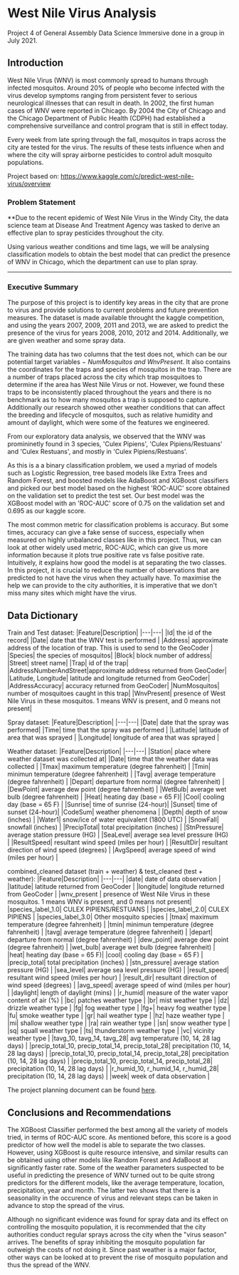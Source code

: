 # West Nile Virus Analysis

Project 4 of General Assembly Data Science Immersive done in a group in July 2021.

## Introduction

West Nile Virus (WNV) is most commonly spread to humans through infected mosquitos. Around 20% of people who become infected with the virus develop symptoms ranging from persistent fever to serious neurological illnesses that can result in death. In 2002, the first human cases of WNV were reported in Chicago. By 2004 the City of Chicago and the Chicago Department of Public Health (CDPH) had established a comprehensive surveillance and control program that is still in effect today.

Every week from late spring through the fall, mosquitos in traps across the city are tested for the virus. The results of these tests influence when and where the city will spray airborne pesticides to control adult mosquito populations.

Project based on: https://www.kaggle.com/c/predict-west-nile-virus/overview


### Problem Statement

**Due to the recent epidemic of West Nile Virus in the Windy City, the data science team at Disease And Treatment Agency was tasked to derive an effective plan to spray pesticides throughout the city.

Using various weather conditions and time lags, we will be analysing classification models to obtain the best model that can predict the presence of WNV in Chicago, which the department can use to plan spray.

---

### Executive Summary

The purpose of this project is to identify key areas in the city that are prone to virus and provide solutions to current problems and future prevention measures. The dataset is made available throught the kaggle competition, and using the years 2007, 2009, 2011 and 2013, we are asked to predict the presence of the virus for years 2008, 2010, 2012 and 2014. Additionally, we are given weather and some spray data.

The training data has two columns that the test does not, which can be our potential target variables $-$ _NumMosquitos and WnvPresent_. It also contains the coordinates for the traps and species of mosquitos in the trap. There are a number of traps placed across the city which trap mosquitoes to determine if the area has West Nile Virus or not. However, we found these traps to be inconsistently placed throughout the years and there is no benchmark as to how many mosquitos a trap is supposed to capture. Additionally our research showed other weather conditions that can affect the breeding and lifecycle of mosquitos, such as relative humidity and amount of daylight, which were some of the features we engineered.

From our exploratory data analysis, we observed that the WNV was promininetly found in 3 species, 'Culex Pipiens', 'Culex Pipiens/Restuans' and 'Culex Restuans', and mostly in 'Culex Pipiens/Restuans'.

As this is a a binary classification problem, we used a myriad of models such as Logistic Regression, tree based models like Extra Trees and Random Forest, and boosted models like AdaBoost and XGBoost classifiers and picked our best model based on the highest 'ROC-AUC' score obtained on the validation set to predict the test set. Our best model was the XGBoost model with an 'ROC-AUC' score of 0.75 on the validation set and 0.695 as our kaggle score.

The most common metric for classification problems is accuracy. But some times, accuracy can give a fake sense of success, especially when measured on highly unbalanced classes like in this project. Thus, we can look at other widely used metric, ROC-AUC, which can give us more information because it plots true positive rate vs false positive rate. Intuitively, it explains how good the model is at separating the two classes. In this project, it is crucial to reduce the number of observations that are predicted to not have the virus when they actually have. To maximise the help we can provide to the city authorities, it is imperative that we don't miss many sites which might have the virus.

## Data Dictionary

Train and Test dataset:
|Feature|Description|
|---|---|
|Id| the id of the record|
|Date| date that the WNV test is performed |
|Address| approximate address of the location of trap. This is used to send to the GeoCoder |
|Species| the species of mosquitos|
|Block| block number of address|
|Street| street name|
|Trap| id of the trap|
|AddressNumberAndStreet|approximate address returned from GeoCoder|
|Latitude, Longitude| latitude and longitude returned from GeoCoder|
|AddressAccuracy| accuracy returned from GeoCoder|
|NumMosquitos| number of mosquitoes caught in this trap|
|WnvPresent| presence of West Nile Virus in these mosquitos. 1 means WNV is present, and 0 means not present|

Spray dataset:
|Feature|Description|
|---|---|
|Date| date that the spray was performed|
|Time| time that the spray was performed |
|Latitude| latitude of area that was sprayed |
|Longitude| longitude of area that was sprayed |

Weather dataset:
|Feature|Description|
|---|---|
|Station| place where weather dataset was collected at|
|Date| time that the weather data was collected |
|Tmax| maximum temperature (degree fahrenheit) |
|Tmin| minimun temperature (degree fahrenheit) |
|Tavg| average temperature (degree fahrenheit) |
|Depart| departure from normal (degree fahrenheit) |
|DewPoint| average dew point (degree fahrenheit) |
|WetBulb| average wet bulb (degree fahrenheit) |
|Heat| heating day (base = 65 F)|
|Cool| cooling day (base = 65 F) |
|Sunrise| time of sunrise (24-hour)|
|Sunset| time of sunset (24-hour)|
|CodeSum| weather phenomena |
|Depth| depth of snow (inches) |
|Water1| snow/ice of water equivalent (1800 UTC) |
|SnowFall| snowfall (inches) |
|PrecipTotal| total precipitation (inches) |
|StnPressure| average station pressure (HG) |
|SeaLevel| average sea level pressure (HG) |
|ResultSpeed| resultant wind speed (miles per hour) |
|ResultDir| resultant direction of wind speed (degrees) |
|AvgSpeed| average speed of wind (miles per hour) |


combined_cleaned dataset (train + weather) & test_cleaned (test + weather):
|Feature|Description|
|---|---|
|date| date of data observation |
|latitude| latitude returned from GeoCoder |
|longitude| longitude returned from GeoCoder |
|wnv_present | presence of West Nile Virus in these mosquitos. 1 means WNV is present, and 0 means not present|
|species_label_1.0| CULEX PIPIENS/RESTUANS |
|species_label_2.0| CULEX PIPIENS |
|species_label_3.0| Other mosquito species |
|tmax| maximum temperature (degree fahrenheit) |
|tmin| minimun temperature (degree fahrenheit) |
|tavg| average temperature (degree fahrenheit) |
|depart| departure from normal (degree fahrenheit) |
|dew_point| average dew point (degree fahrenheit) |
|wet_bulb| average wet bulb (degree fahrenheit) |
|heat| heating day (base = 65 F)|
|cool| cooling day (base = 65 F) |
|precip_total| total precipitation (inches) |
|stn_pressure| average station pressure (HG) |
|sea_level| average sea level pressure (HG) |
|result_speed| resultant wind speed (miles per hour) |
|result_dir| resultant direction of wind speed (degrees) |
|avg_speed| average speed of wind (miles per hour) |
|daylight| length of daylight (mins) |
|r_humid| measure of the water vapor content of air (%) |
|bc| patches weather type |
|br| mist weather type |
|dz| drizzle weather type |
|fg| fog weather type |
|fg+| heavy fog weather type |
|fu| smoke weather type |
|gr| hail weather type |
|hz| haze weather type |
|mi| shallow weather type |
|ra| rain weather type |
|sn| snow weather type |
|sq| squall weather type |
|ts| thunderstorm weather type |
|vc| vicinity weather type |
|tavg_10, tavg_14, tavg_28| avg temperature (10, 14, 28 lag days) |
|precip_total_10, precip_total_14, precip_total_28| precipitation (10, 14, 28 lag days) |
|precip_total_10, precip_total_14, precip_total_28| precipitation (10, 14, 28 lag days) |
|precip_total_10, precip_total_14, precip_total_28| precipitation (10, 14, 28 lag days) |
|r_humid_10, r_humid_14, r_humid_28| precipitation (10, 14, 28 lag days) |
|week| week of data observation |


The project planning document can be found [here](https://docs.google.com/spreadsheets/d/1r5826I6BlhGzuFMtSM7oJ68pLHUEUJlhdhEZntUghWI/edit#gid=1386834576).

## Conclusions and Recommendations

The XGBoost Classifier performed the best among all the variety of models tried, in terms of ROC-AUC score. As mentioned before, this score is a good predictor of how well the model is able to separate the two classes. However, using XGBoost is quite resource intensive, and similar results can be obtained using other models like Random Forest and AdaBoost at significantly faster rate. Some of the weather parameters suspected to be useful in predicting the presence of WNV turned out to be quite strong predictors for the different models, like the average temperature, location, precipitation, year and month. The latter two shows that there is a seasonality in the occurence of virus and relevant steps can be taken in advance to stop the spread of the virus.

Although no significant evidence was found for spray data and its effect on controlling the mosquito population, it is recommended that the city authorities conduct regular sprays across the city when the "virus season" arrives. The benefits of spray inhibiting the mosquito population far outweigh the costs of not doing it. Since past weather is a major factor, other ways can be looked at to prevent the rise of mosquito population and thus the spread of the WNV.

